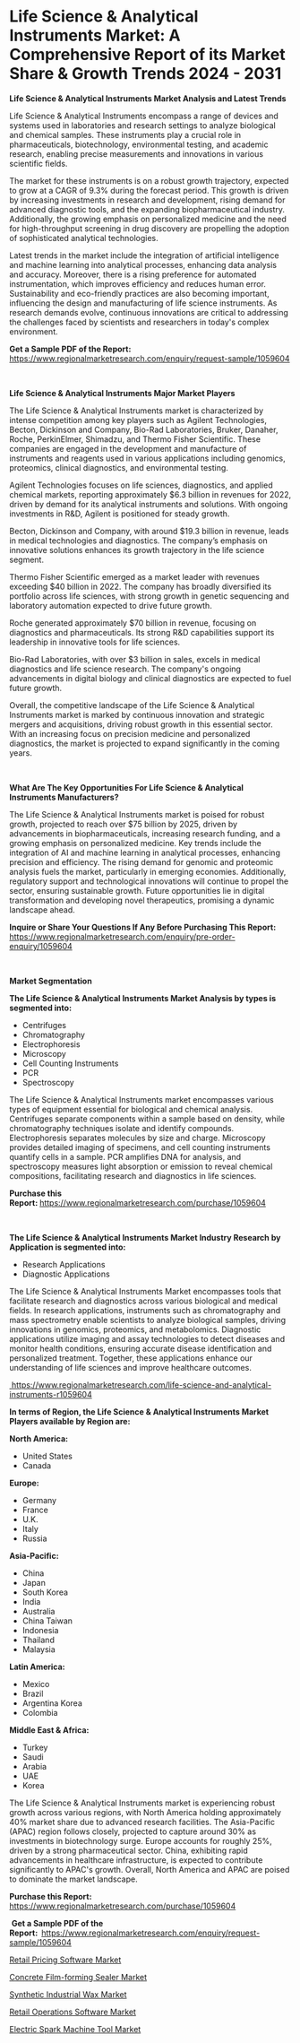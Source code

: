 <p><h1>Life Science & Analytical Instruments Market: A Comprehensive Report of its Market Share & Growth Trends 2024 - 2031</h1></p><p><strong>Life Science & Analytical Instruments Market Analysis and Latest Trends</strong></p>
<p><p>Life Science & Analytical Instruments encompass a range of devices and systems used in laboratories and research settings to analyze biological and chemical samples. These instruments play a crucial role in pharmaceuticals, biotechnology, environmental testing, and academic research, enabling precise measurements and innovations in various scientific fields.</p><p>The market for these instruments is on a robust growth trajectory, expected to grow at a CAGR of 9.3% during the forecast period. This growth is driven by increasing investments in research and development, rising demand for advanced diagnostic tools, and the expanding biopharmaceutical industry. Additionally, the growing emphasis on personalized medicine and the need for high-throughput screening in drug discovery are propelling the adoption of sophisticated analytical technologies.</p><p>Latest trends in the market include the integration of artificial intelligence and machine learning into analytical processes, enhancing data analysis and accuracy. Moreover, there is a rising preference for automated instrumentation, which improves efficiency and reduces human error. Sustainability and eco-friendly practices are also becoming important, influencing the design and manufacturing of life science instruments. As research demands evolve, continuous innovations are critical to addressing the challenges faced by scientists and researchers in today's complex environment.</p></p>
<p><strong>Get a Sample PDF of the Report:&nbsp;</strong> <a href="https://www.regionalmarketresearch.com/enquiry/request-sample/1059604">https://www.regionalmarketresearch.com/enquiry/request-sample/1059604</a></p>
<p>&nbsp;</p>
<p><strong>Life Science & Analytical Instruments Major Market Players</strong></p>
<p><p>The Life Science & Analytical Instruments market is characterized by intense competition among key players such as Agilent Technologies, Becton, Dickinson and Company, Bio-Rad Laboratories, Bruker, Danaher, Roche, PerkinElmer, Shimadzu, and Thermo Fisher Scientific. These companies are engaged in the development and manufacture of instruments and reagents used in various applications including genomics, proteomics, clinical diagnostics, and environmental testing.</p><p>Agilent Technologies focuses on life sciences, diagnostics, and applied chemical markets, reporting approximately $6.3 billion in revenues for 2022, driven by demand for its analytical instruments and solutions. With ongoing investments in R&D, Agilent is positioned for steady growth.</p><p>Becton, Dickinson and Company, with around $19.3 billion in revenue, leads in medical technologies and diagnostics. The company’s emphasis on innovative solutions enhances its growth trajectory in the life science segment.</p><p>Thermo Fisher Scientific emerged as a market leader with revenues exceeding $40 billion in 2022. The company has broadly diversified its portfolio across life sciences, with strong growth in genetic sequencing and laboratory automation expected to drive future growth.</p><p>Roche generated approximately $70 billion in revenue, focusing on diagnostics and pharmaceuticals. Its strong R&D capabilities support its leadership in innovative tools for life sciences.</p><p>Bio-Rad Laboratories, with over $3 billion in sales, excels in medical diagnostics and life science research. The company's ongoing advancements in digital biology and clinical diagnostics are expected to fuel future growth.</p><p>Overall, the competitive landscape of the Life Science & Analytical Instruments market is marked by continuous innovation and strategic mergers and acquisitions, driving robust growth in this essential sector. With an increasing focus on precision medicine and personalized diagnostics, the market is projected to expand significantly in the coming years.</p></p>
<p>&nbsp;</p>
<p><strong>What Are The Key Opportunities For Life Science & Analytical Instruments Manufacturers?</strong></p>
<p><p>The Life Science & Analytical Instruments market is poised for robust growth, projected to reach over $75 billion by 2025, driven by advancements in biopharmaceuticals, increasing research funding, and a growing emphasis on personalized medicine. Key trends include the integration of AI and machine learning in analytical processes, enhancing precision and efficiency. The rising demand for genomic and proteomic analysis fuels the market, particularly in emerging economies. Additionally, regulatory support and technological innovations will continue to propel the sector, ensuring sustainable growth. Future opportunities lie in digital transformation and developing novel therapeutics, promising a dynamic landscape ahead.</p></p>
<p><strong>Inquire or Share Your Questions If Any Before Purchasing This Report:</strong> <a href="https://www.regionalmarketresearch.com/enquiry/pre-order-enquiry/1059604">https://www.regionalmarketresearch.com/enquiry/pre-order-enquiry/1059604</a></p>
<p>&nbsp;</p>
<p><strong>Market Segmentation</strong></p>
<p><strong>The Life Science & Analytical Instruments Market Analysis by types is segmented into:</strong></p>
<p><ul><li>Centrifuges</li><li>Chromatography</li><li>Electrophoresis</li><li>Microscopy</li><li>Cell Counting Instruments</li><li>PCR</li><li>Spectroscopy</li></ul></p>
<p><p>The Life Science & Analytical Instruments market encompasses various types of equipment essential for biological and chemical analysis. Centrifuges separate components within a sample based on density, while chromatography techniques isolate and identify compounds. Electrophoresis separates molecules by size and charge. Microscopy provides detailed imaging of specimens, and cell counting instruments quantify cells in a sample. PCR amplifies DNA for analysis, and spectroscopy measures light absorption or emission to reveal chemical compositions, facilitating research and diagnostics in life sciences.</p></p>
<p><strong>Purchase this Report:&nbsp;</strong><a href="https://www.regionalmarketresearch.com/purchase/1059604">https://www.regionalmarketresearch.com/purchase/1059604</a></p>
<p>&nbsp;</p>
<p><strong>The Life Science & Analytical Instruments Market Industry Research by Application is segmented into:</strong></p>
<p><ul><li>Research Applications</li><li>Diagnostic Applications</li></ul></p>
<p><p>The Life Science & Analytical Instruments Market encompasses tools that facilitate research and diagnostics across various biological and medical fields. In research applications, instruments such as chromatography and mass spectrometry enable scientists to analyze biological samples, driving innovations in genomics, proteomics, and metabolomics. Diagnostic applications utilize imaging and assay technologies to detect diseases and monitor health conditions, ensuring accurate disease identification and personalized treatment. Together, these applications enhance our understanding of life sciences and improve healthcare outcomes.</p></p>
<p><a href="https://www.regionalmarketresearch.com/life-science-and-analytical-instruments-r1059604">&nbsp;https://www.regionalmarketresearch.com/life-science-and-analytical-instruments-r1059604</a></p>
<p><strong>In terms of Region, the Life Science & Analytical Instruments Market Players available by Region are:</strong></p>
<p>
    <p> <strong> North America: </strong>
        <ul>
            <li>United States</li>
            <li>Canada</li>
        </ul>
        </p> 
    <p> <strong> Europe: </strong>
        <ul>
            <li>Germany</li>
            <li>France</li>
            <li>U.K.</li>
            <li>Italy</li>
            <li>Russia</li>
        </ul>
        </p> 
    <p> <strong> Asia-Pacific: </strong>
        <ul>
            <li>China</li>
            <li>Japan</li>
            <li>South Korea</li>
            <li>India</li>
            <li>Australia</li>
            <li>China Taiwan</li>
            <li>Indonesia</li>
            <li>Thailand</li>
            <li>Malaysia</li>
        </ul>
        </p> 
    <p> <strong> Latin America: </strong>
        <ul>
            <li>Mexico</li>
            <li>Brazil</li>
            <li>Argentina Korea</li>
            <li>Colombia</li>
        </ul>
        </p> 
    <p> <strong> Middle East & Africa: </strong>
        <ul>
            <li>Turkey</li>
            <li>Saudi</li>
            <li>Arabia</li>
            <li>UAE</li>
            <li>Korea</li>
        </ul>
    </p>
    </p>
<p><p>The Life Science & Analytical Instruments market is experiencing robust growth across various regions, with North America holding approximately 40% market share due to advanced research facilities. The Asia-Pacific (APAC) region follows closely, projected to capture around 30% as investments in biotechnology surge. Europe accounts for roughly 25%, driven by a strong pharmaceutical sector. China, exhibiting rapid advancements in healthcare infrastructure, is expected to contribute significantly to APAC's growth. Overall, North America and APAC are poised to dominate the market landscape.</p></p>
<p><strong>Purchase this Report: </strong><a href="https://www.regionalmarketresearch.com/purchase/1059604">https://www.regionalmarketresearch.com/purchase/1059604</a></p>
<p>&nbsp;<strong>Get a Sample PDF of the Report:&nbsp;&nbsp;</strong><a href="https://www.regionalmarketresearch.com/enquiry/request-sample/1059604">https://www.regionalmarketresearch.com/enquiry/request-sample/1059604</a></p>
<p><strong></strong></p>
<p><p><a href="https://www.linkedin.com/pulse/retail-pricing-software-market-size-share-analysis-growth-trends-eztkf">Retail Pricing Software Market</a></p><p><a href="https://issuu.com/reportprime-2/docs/concrete-film-forming-sealer-market_1a1f57b701af92">Concrete Film-forming Sealer Market</a></p><p><a href="https://medium.com/@vadkqfca47/mapping-the-synthetic-industrial-wax-market-trends-challenges-and-breakthroughs-2024-2031-d79791b578c3">Synthetic Industrial Wax Market</a></p><p><a href="https://www.linkedin.com/pulse/how-regional-global-trends-shaping-retail-operations-software-rulxf">Retail Operations Software Market</a></p><p><a href="https://issuu.com/reportprime-2/docs/electric-spark-machine-tool-market-_21720febb3c5f6">Electric Spark Machine Tool Market</a></p></p>